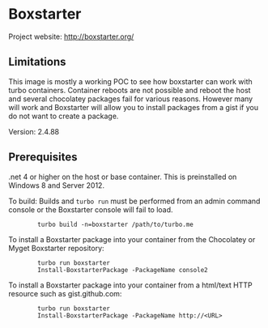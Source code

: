 # Boxstarter

Project website: http://boxstarter.org/

## Limitations
This image is mostly a working POC to see how boxstarter can work with turbo containers. Container reboots are not possible and reboot the host and several chocolatey packages fail for various reasons. However many will work and Boxstarter will allow you to install packages from a gist if you do not want to create a package.

Version: 2.4.88

## Prerequisites 
.net 4 or higher on the host or base container. This is preinstalled on Windows 8 and Server 2012.

To build: 
Builds and `turbo run` must be performed from an admin command console or the Boxstarter console will fail to load.

```
        turbo build -n=boxstarter /path/to/turbo.me
```
To install a Boxstarter package into your container from the Chocolatey or Myget Boxstarter repository:

```
		turbo run boxstarter
		Install-BoxstarterPackage -PackageName console2
```

To install a Boxstarter package into your container from a html/text HTTP resource such as gist.github.com:

```
		turbo run boxstarter
		Install-BoxstarterPackage -PackageName http://<URL>
```
